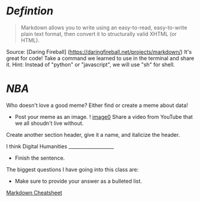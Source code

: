 
# *Defintion*

  
 > Markdown allows you to write using an easy-to-read, easy-to-write plain text format, then convert it to structurally valid XHTML (or HTML).

Source: [Daring Fireball] (https://daringfireball.net/projects/markdown/)
It's great for code! Take a command we learned to use in the terminal and share it. Hint: Instead of "python" or "javascript", we will use "sh" for shell.
  
 




# *NBA*
Who doesn't love a good meme? Either find or create a meme about data!
* Post your meme as an image.
! [image0](https://cdn.meme.am/instances/500x/47510205.jpg)
Share a video from YouTube that we all shoudn't live without. 

Create another section header, give it a name, and italicize the header.

I think Digital Humanities ___________________
* Finish the sentence. 

The biggest questions I have going into this class are:
  * Make sure to provide your answer as a bulleted list.
  
 
  
  
[Markdown Cheatsheet](https://github.com/adam-p/markdown-here/wiki/Markdown-Cheatsheet)   
